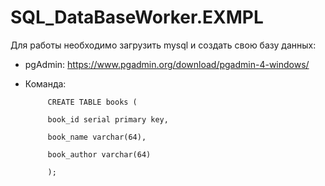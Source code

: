 # SQL_DataBaseWorker.EXMPL
Для работы необходимо загрузить mysql и создать свою базу данных: 
- pgAdmin: https://www.pgadmin.org/download/pgadmin-4-windows/
 - Команда: 
            
            CREATE TABLE books (
 
            book_id serial primary key,
            
            book_name varchar(64),
            
            book_author varchar(64)
            
            );
